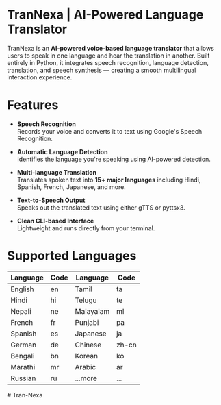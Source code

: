 # TranNexa | AI-Powered Language Translator

TranNexa is an **AI-powered voice-based language translator** that allows users to speak in one language and hear the translation in another. Built entirely in Python, it integrates speech recognition, language detection, translation, and speech synthesis — creating a smooth multilingual interaction experience.


# Features

-  **Speech Recognition**  
  Records your voice and converts it to text using Google's Speech Recognition.

-  **Automatic Language Detection**  
  Identifies the language you're speaking using AI-powered detection.

-  **Multi-language Translation**  
  Translates spoken text into **15+ major languages** including Hindi, Spanish, French, Japanese, and more.

-  **Text-to-Speech Output**  
  Speaks out the translated text using either gTTS or pyttsx3.

-  **Clean CLI-based Interface**  
  Lightweight and runs directly from your terminal.


# Supported Languages

| Language    | Code | Language    | Code |
|-------------|------|-------------|------|
| English     | en   | Tamil       | ta   |
| Hindi       | hi   | Telugu      | te   |
| Nepali      | ne   | Malayalam   | ml   |
| French      | fr   | Punjabi     | pa   |
| Spanish     | es   | Japanese    | ja   |
| German      | de   | Chinese     | zh-cn|
| Bengali     | bn   | Korean      | ko   |
| Marathi     | mr   | Arabic      | ar   |
| Russian     | ru   | ...more     | ...  |

#   T r a n - N e x a  
 